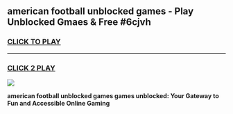 
## american football unblocked games - Play Unblocked Gmaes & Free #6cjvh
<h3>
<a href="https://premium.freeplayer.one?title=american_football_unblocked_games&ref=03M">CLICK TO PLAY</a></h3>
<hr>

<h3>
<a href="https://premium.freeplayer.one?title=american_football_unblocked_games&ref=03M">CLICK 2 PLAY</a>
  
</h3>

<a href="https://premium.freeplayer.one?title=american_football_unblocked_games&ref=03M"><img src="https://clearcache.store/games.png"></a>


**american football unblocked games games unblocked: Your Gateway to Fun and Accessible Online Gaming**
